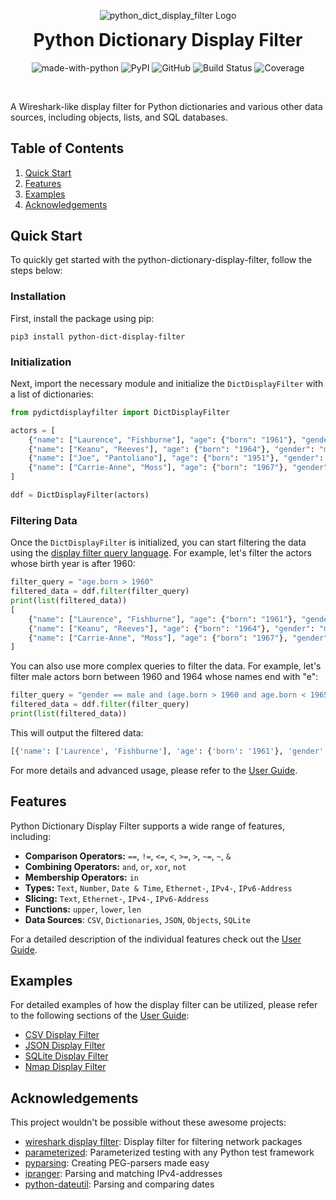 <p align="center">
    <img src="https://github.com/bytebutcher/python-dict-display-filter/raw/main/images/python_dict_display_filter_logo.png" alt="python_dict_display_filter Logo"/>
</p>
<h1 align="center" style="margin-top: 0px;">Python Dictionary Display Filter</h1>
<div align="center">

![made-with-python](https://img.shields.io/badge/Made%20with-Python-1f425f.svg)
![PyPI](https://img.shields.io/pypi/v/python-dict-display-filter)
![GitHub](https://img.shields.io/github/license/bytebutcher/python-dict-display-filter)
![Build Status](https://img.shields.io/travis/com/bytebutcher/python-dict-display-filter)
![Coverage](https://img.shields.io/codecov/c/github/bytebutcher/python-dict-display-filter)
</div>
<br>

A Wireshark-like display filter for Python dictionaries and various other data 
sources, including objects, lists, and SQL databases. 

## Table of Contents
1. [Quick Start](#quick-start)
2. [Features](#features)
3. [Examples](#examples)
4. [Acknowledgements](#acknowledgements)

## Quick Start

To quickly get started with the python-dictionary-display-filter, follow the steps below:

### Installation
First, install the package using pip:

```commandline
pip3 install python-dict-display-filter
```

### Initialization
Next, import the necessary module and initialize the ```DictDisplayFilter``` with a list of dictionaries:
```python
from pydictdisplayfilter import DictDisplayFilter

actors = [
    {"name": ["Laurence", "Fishburne"], "age": {"born": "1961"}, "gender": "male"},
    {"name": ["Keanu", "Reeves"], "age": {"born": "1964"}, "gender": "male", "power": ["flight", "bullet-time"]},
    {"name": ["Joe", "Pantoliano"], "age": {"born": "1951"}, "gender": "male"},
    {"name": ["Carrie-Anne", "Moss"], "age": {"born": "1967"}, "gender": "female"}
]

ddf = DictDisplayFilter(actors)
```

### Filtering Data
Once the ```DictDisplayFilter``` is initialized, you can start filtering the data using the 
<a href="https://github.com/bytebutcher/python-dict-display-filter/blob/main/docs/USER_GUIDE.md#4-query-language">display filter query language</a>.
For example, let's filter the actors whose birth year is after 1960:
```python
filter_query = "age.born > 1960"
filtered_data = ddf.filter(filter_query)
print(list(filtered_data))
[
    {"name": ["Laurence", "Fishburne"], "age": {"born": "1961"}, "gender": "male"},
    {"name": ["Keanu", "Reeves"], "age": {"born": "1964"}, "gender": "male", "power": ["flight", "bullet-time"]},
    {"name": ["Carrie-Anne", "Moss"], "age": {"born": "1967"}, "gender": "female"}
]
```

You can also use more complex queries to filter the data. 
For example, let's filter male actors born between 1960 and 1964 whose names end with "e":

```python
filter_query = "gender == male and (age.born > 1960 and age.born < 1965) and name matches .*e$"
filtered_data = ddf.filter(filter_query)
print(list(filtered_data))
```

This will output the filtered data:
```python
[{'name': ['Laurence', 'Fishburne'], 'age': {'born': '1961'}, 'gender': 'male'}]
```

For more details and advanced usage, please refer to the 
<a href="https://github.com/bytebutcher/python-dict-display-filter/blob/main/docs/USER_GUIDE.md">User Guide</a>.

## Features

Python Dictionary Display Filter supports a wide range of features, including:
* **Comparison Operators:** ```==```, ```!=```, ```<=```, ```<```, ```>=```, ```>```, ```~=```, ```~```, ```&```
* **Combining Operators:** ```and```, ```or```, ```xor```, ```not``` 
* **Membership Operators:** ```in```
* **Types:** ```Text```, ```Number```, ```Date & Time```, ```Ethernet-```, ```IPv4-```, ```IPv6-Address```
* **Slicing:** ```Text```, ```Ethernet-```, ```IPv4-```, ```IPv6-Address```
* **Functions:** ```upper```, ```lower```, ```len```
* **Data Sources**: ```CSV```, ```Dictionaries```, ```JSON```, ```Objects```, ```SQLite```

For a detailed description of the individual features check out the
<a href="https://github.com/bytebutcher/python-dict-display-filter/blob/main/docs/USER_GUIDE.md">User Guide</a>.

## Examples 

For detailed examples of how the display filter can be utilized, please refer to the following sections of the 
<a href="https://github.com/bytebutcher/python-dict-display-filter/blob/main/docs/USER_GUIDE.md">User Guide</a>:

* [CSV Display Filter](https://github.com/bytebutcher/python-dict-display-filter/blob/main/docs/USER_GUIDE.md#51-csv-display-filter)
* [JSON Display Filter](https://github.com/bytebutcher/python-dict-display-filter/blob/main/docs/USER_GUIDE.md#52-json-display-filter)
* [SQLite Display Filter](https://github.com/bytebutcher/python-dict-display-filter/blob/main/docs/USER_GUIDE.md#53-sqlite-display-filter)
* [Nmap Display Filter](https://github.com/bytebutcher/python-dict-display-filter/blob/main/docs/USER_GUIDE.md#54-nmap-display-filter)

## Acknowledgements

This project wouldn't be possible without these awesome projects:

* <a href="https://wiki.wireshark.org/DisplayFilters">wireshark display filter</a>: Display filter for filtering network packages
* <a href="https://github.com/wolever/parameterized">parameterized</a>: Parameterized testing with any Python test framework
* <a href="https://github.com/pyparsing/pyparsing/">pyparsing</a>: Creating PEG-parsers made easy
* <a href="https://github.com/bytebutcher/ipranger/">ipranger</a>: Parsing and matching IPv4-addresses
* <a href="https://pypi.org/project/python-dateutil/">python-dateutil</a>: Parsing and comparing dates 
